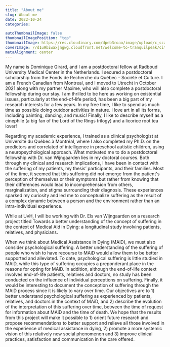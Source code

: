 ```yaml
---
title: "About me"
slug: About me
date: 2022-10-24
categories:

autoThumbnailImage: false
thumbnailImagePosition: "top"
thumbnailImage: https://res.cloudinary.com/dpeb3roao/image/upload/c_scale,h_236,w_750/v1666637738/samples/people/Blog/IMG_1582_sycijd.jpg
coverImage: //d1u9biwaxjngwg.cloudfront.net/welcome-to-tranquilpeak/city.jpg
metaAlignment: center
---
```


My name is Dominique Girard, and I am a postdoctoral fellow at Radboud University Medical Center in the Netherlands. I secured a postdoctoral scholarship from the Fonds de Recherche du Québec – Société et Culture. I am a French Canadian from Montreal, and I moved to Utrecht in October 2021 along with my partner Maxime, who will also complete a postdoctoral fellowship during our stay. I am thrilled to be here as working on existential issues, particularly at the end-of-life period, has been a big part of my research interests for a few years. In my free time, I like to spend as much time as possible doing outdoor activities in nature. I love art in all its forms, including painting, dancing, and music! Finally, I like to describe myself as a cinephile (a big fan of the Lord of the Rings trilogy) and a licorice root tea lover!

Regarding my academic experience, I trained as a clinical psychologist at Université du Québec à Montréal, where I also completed my Ph.D. on the predictors and correlated of intelligence in preschool autistic children, using a neuropsychological approach. What motivated me to do a postdoctoral fellowship with Dr. van Wijngaarden lies in my doctoral courses. Both through my clinical and research implications, I have been in contact with the suffering of my patients, my thesis’ participants, and their families. Most of the time, it seemed that this suffering did not emerge from the patient's perception of themselves or their symptoms but rather from knowing that their differences would lead to incomprehension from others, marginalization, and stigma surrounding their diagnosis. These experiences sparked my curiosity and led me to conceptualize suffering as the result of a complex dynamic between a person and the environment rather than an intra-individual experience.

While at UvH, I will be working with Dr. Els van Wijngaarden on a research project titled Towards a better understanding of the concept of suffering in the context of Medical Aid in Dying: a longitudinal study involving patients, relatives, and physicians.

When we think about Medical Assistance in Dying (MAiD), we must also consider psychological suffering. A better understanding of the suffering of people who wish to have recourse to MAiD would allow them to be better supported and alleviated. To date, psychological suffering is little studied in MAiD, while this type of suffering occupies a preponderant place in the reasons for opting for MAiD. In addition, although the end-of-life context involves end-of-life patients, relatives and doctors, no study has been conducted on the influence of individual perceptions on suffering. Finally, it would be interesting to document the conception of suffering through the MAiD process since it is likely to vary over time. Our objectives are to 1) better understand psychological suffering as experienced by patients, relatives, and doctors in the context of MAiD, and 2) describe the evolution of the interpretation of this suffering over time, between the time of request for information about MAiD and the time of death. We hope that the results from this project will make it possible to 1) orient future research and propose recommendations to better support and relieve all those involved in the experience of medical assistance in dying, 2) promote a more systemic vision of this relatively new social phenomenon and 3) improve clinical practices, satisfaction and communication in the care offered.


<!--more-->

<!--If you want to add your site to this showcase, click [here](https://github.com/kakawait/hugo-tranquilpeak-theme/issues/new?title=Add%20my%20blog%20into%20the%20showcase&body=Hey,%20add%20my%20blog%20into%20the%20showcase:) and fill the following information:>

- public url
- name (optional)
- description (optional)


## Eric Bouchut's blog

[![Eric Bouchut's blog](http://i.imgur.com/zQmKIKNm.png)](http://ericbouchut.com/)

## Robin Hu's blog

[![Robin Hu's blog](https://i.imgur.com/7SujaMam.png)](http://robinforest.net/)

## Zentechnista's blog

[![Zentechnista's blog](https://i.imgur.com/7zN7WMMm.png)](https://zentechnista.github.io/)

## Viajes Dendarii's blog

[![Viajes Dendarii's blog](https://i.imgur.com/tdXK3kYm.png)](https://dendarii.es)

## Wajahat Karim's blog

[![Wajahat Karim's blog](https://i.imgur.com/9BPoJvdm.png)](https://wajahatkarim.com/)

## Xiaoyun Yang's blog

[![Xiaoyun Yang's blog](https://i.imgur.com/vVRSvhpm.png)](http://xiaoyunyang.github.io/)

## Alfred E. Lin's blog

[![Alfred E. Lin's blog](https://i.imgur.com/lHwsvIJm.png)](http://alfredlin.com/)

## Philipp Gärtner's blog

[![Philipp Gärtner's blog](https://i.imgur.com/Sx6oXnSm.png)](https://philippgaertner.github.io/)

## Sagar Khatri's blog

[![Sagar Khatri's blog](https://i.imgur.com/edZ3PO9m.png)](https://www.ragasirtahk.tk/)

## Dr. Cruz Rincón's blog

[![Dr. Cruz Rincón's blog](https://i.imgur.com/XazQAolm.png)](https://www.cruzrincon.com.ve/)

## Björn Oettinghaus's blog

[![Björn Oettinghaus's blog](https://i.imgur.com/8vSMWIam.png)](https://www.datisticsblog.com/)

## Ivan Fadila Putra's blog

[![Ivan Fadila Putra's blog](https://i.imgur.com/r7tJa2Lm.png)](https://ffadilaputra.github.io/)

## 🎈 BALLOON | FU-SEN blog

[![🎈 BALLOON | FU-SEN blog](https://i.imgur.com/7tDrORCm.png)](https://balloon.asia/)

## Yue Hao's blog

[![Yue Hao's blog](https://i.imgur.com/CDDrTr4m.png)](https://yueyvettehao.netlify.com/)

## Adrian Riyadi's blog

[![Adrian Riyadi's blog](https://i.imgur.com/s6yB9lFm.png)](https://blog.adrian.id/)

## Vijay Mateti's blog

[![Vijay Mateti's blog](https://i.imgur.com/8LMItYSm.png)](https://vijaymateti.com/)

## Walid Benchaa's blog

[![Walid Benchaa's blog](https://i.imgur.com/8yn9DaOm.png)](https://rekkodo.gitlab.io/)

## Stella Wang's blog

[![Stella Wang's blog](https://i.imgur.com/F0jVpsOm.png)](https://hiwanglong.github.io/)

## Aditya Mangal's blog

[![Aditya Mangal's blog](https://i.imgur.com/FKrnNGlm.png)](https://www.adityamangal.com/)

## Agonyus's blog

[![Agonyus's blog](https://i.imgur.com/P25TDrFm.png)](https://agonyus.com/)

## Namshik Kim's blog

> Data science blog

[![Namshik Kim's blog](https://i.imgur.com/oQ8i7k7m.png)](https://physhik.com/)

## Razvan Avramescu's blog

[![Razvan Avramescu's blog](https://i.imgur.com/vyhMGDFm.png)](https://www.avramescu.net/)
